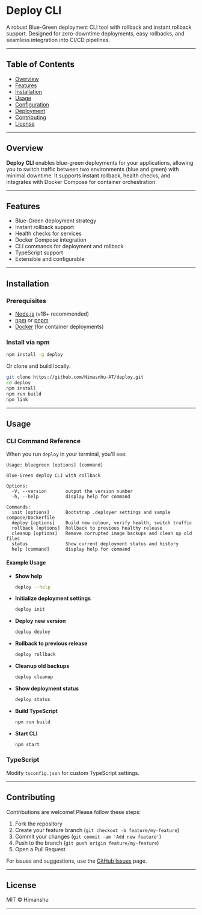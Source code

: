 # Deploy CLI

A robust Blue-Green deployment CLI tool with rollback and instant rollback support. Designed for zero-downtime deployments, easy rollbacks, and seamless integration into CI/CD pipelines.

---

## Table of Contents

- [Overview](#overview)
- [Features](#features)
- [Installation](#installation)
- [Usage](#usage)
- [Configuration](#configuration)
- [Deployment](#deployment)
- [Contributing](#contributing)
- [License](#license)

---

## Overview

**Deploy CLI** enables blue-green deployments for your applications, allowing you to switch traffic between two environments (blue and green) with minimal downtime. It supports instant rollback, health checks, and integrates with Docker Compose for container orchestration.

---

## Features

- Blue-Green deployment strategy
- Instant rollback support
- Health checks for services
- Docker Compose integration
- CLI commands for deployment and rollback
- TypeScript support
- Extensible and configurable

---

## Installation

### Prerequisites

- [Node.js](https://nodejs.org/) (v18+ recommended)
- [npm](https://www.npmjs.com/) or [pnpm](https://pnpm.io/)
- [Docker](https://www.docker.com/) (for container deployments)

### Install via npm

```sh
npm install -g deploy
```

Or clone and build locally:

```sh
git clone https://github.com/Himasnhu-AT/deploy.git
cd deploy
npm install
npm run build
npm link
```

---

## Usage

### CLI Command Reference

When you run `deploy` in your terminal, you'll see:

```
Usage: bluegreen [options] [command]

Blue‑Green deploy CLI with rollback

Options:
  -V, --version       output the version number
  -h, --help          display help for command

Commands:
  init [options]      Bootstrap .deployer settings and sample compose/Dockerfile
  deploy [options]    Build new colour, verify health, switch traffic
  rollback [options]  Rollback to previous healthy release
  cleanup [options]   Remove corrupted image backups and clean up old files
  status              Show current deployment status and history
  help [command]      display help for command
```

#### Example Usage

- **Show help**
  ```sh
  deploy --help
  ```

- **Initialize deployment settings**
  ```sh
  deploy init
  ```

- **Deploy new version**
  ```sh
  deploy deploy
  ```

- **Rollback to previous release**
  ```sh
  deploy rollback
  ```

- **Cleanup old backups**
  ```sh
  deploy cleanup
  ```

- **Show deployment status**
  ```sh
  deploy status
  ```

- **Build TypeScript**
  ```sh
  npm run build
  ```

- **Start CLI**
  ```sh
  npm start
  ```

### TypeScript

Modify `tsconfig.json` for custom TypeScript settings.

---

## Contributing

Contributions are welcome! Please follow these steps:

1. Fork the repository
2. Create your feature branch (`git checkout -b feature/my-feature`)
3. Commit your changes (`git commit -am 'Add new feature'`)
4. Push to the branch (`git push origin feature/my-feature`)
5. Open a Pull Request

For issues and suggestions, use the [GitHub Issues](https://github.com/Himasnhu-AT/deploy/issues) page.

---

## License

MIT © Himanshu

---
